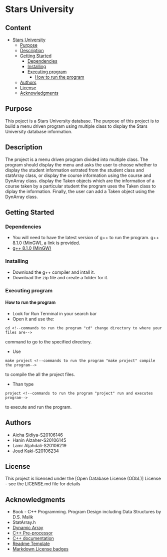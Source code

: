 <!--Title-->
# Stars University 

## Content
- [Stars University](#stars-university)
  * [Purpose](#purpose)
  * [Description](#description)
  * [Getting Started](#getting-started)
    + [Dependencies](#dependencies)
    + [Installing](#installing)
    + [Executing program](#executing-program)
      - [How to run the program](#how-to-run-the-program)
  * [Authors](#authors)
  * [License](#license)
  * [Acknowledgments](#acknowledgments)

## Purpose
<!--Purpose of the project-->
This poject is a Stars University database. The purpose of this project is to build a menu driven program using multiple class to display the Stars University database information. 

<!--Header 2 description of the project-->
## Description

The project is a menu driven program divided into multiple class. The program should display the menu and asks the user to choose whether to display the student information extrated from the student class and statArray class, or display the course information using the course and DynArray class. display the Taken objects which are the information of a course taken by a particular student the program uses the Taken class to diplay the information. Finally, the user can add a Taken object using the DynArray class.

<!--Header 3 installation and launching the project-->
## Getting Started

### Dependencies

<!--Link to install the latest version of g++-->
* You will need to have the latest version of g++ to run the program. g++ 8.1.0 (MinGW), a link is provided.
* [g++ 8.1.0 (MinGW)](https://sourceforge.net/projects/mingw-w64/files/Toolchains%20targetting%20Win32/Personal%20Builds/mingw-builds/installer/mingw-w64-install.exe/download)

### Installing
<!--Steps of Installation-->
* Download the g++ compiler and intall it. 
* Download the zip file and create a folder for it.

### Executing program
<!--Steps for running the program-->
#### How to run the program
* Look for Run Terminal in your search bar
* Open it and use the:
```
cd <!--commands to run the program "cd" change directory to where your files are-->
```
command to go to the specified directory.
* Use 
```
make project <!--commands to run the program "make project" compile the program-->
```
to compile the all the project files.
* Than type 
```
project <!--commands to run the program "project" run and executes program-->
```
to execute and run the program.

## Authors
<!-- The contributors to the project-->
* Aicha Sidiya-S20106146
* Hanin Alzaher-S20106145
* Lamr Aljahdali-S20106219
* Joud Kaki-S20106234

## License
<!-- Project Liscence-->
This project is licensed under the [Open Database License (ODbL)] License - see the LICENSE.md file for details

## Acknowledgments
<!-- Insparation files, codes, and general refrences used in writing the code of the project-->
* Book - C++ Programming. Program Design including Data Structures by D.S. Malik
* StatArray.h
* [Dynamic Array](https://www2.cs.sfu.ca/CourseCentral/225/johnwill/lab_arrays_intro.html)
* [C++ Pre-processor](https://doc.bccnsoft.com/docs/cppreference_en/preprocessor/all.html)
* [C++ documentation](https://www.cplusplus.com/doc/)
* [Readme Template](https://gist.github.com/DomPizzie/7a5ff55ffa9081f2de27c315f5018afc)
* [Markdown License badges](https://gist.github.com/lukas-h/2a5d00690736b4c3a7ba)
